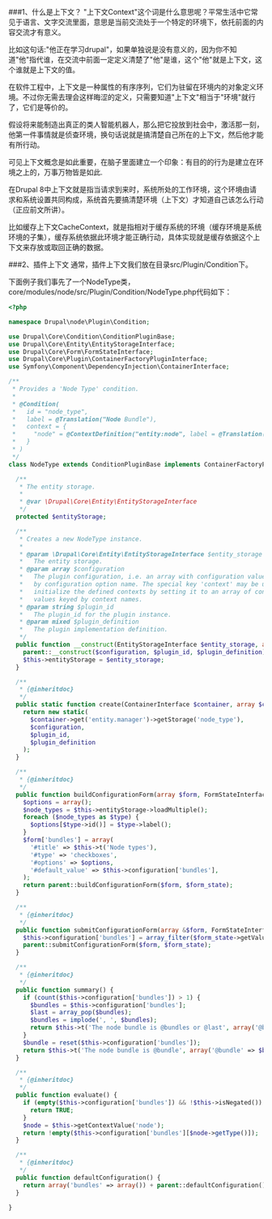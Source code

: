 ###1、什么是上下文？
"上下文Context"这个词是什么意思呢？平常生活中它常见于语言、文字交流里面，意思是当前交流处于一个特定的环境下，依托前面的内容交流才有意义。

比如这句话:"他正在学习drupal"，如果单独说是没有意义的，因为你不知道"他"指代谁，在交流中前面一定定义清楚了"他"是谁，这个"他"就是上下文，这个谁就是上下文的值。

在软件工程中，上下文是一种属性的有序序列，它们为驻留在环境内的对象定义环境。不过你无需去理会这样晦涩的定义，只需要知道"上下文"相当于"环境"就行了，它们是等价的。

假设将来能制造出真正的类人智能机器人，那么把它投放到社会中，激活那一刻，他第一件事情就是侦查环境，换句话说就是搞清楚自己所在的上下文，然后他才能有所行动。

可见上下文概念是如此重要，在脑子里面建立一个印象：有目的的行为是建立在环境之上的，万事万物皆是如此.

 
在Drupal 8中上下文就是指当请求到来时，系统所处的工作环境，这个环境由请求和系统设置共同构成，系统首先要搞清楚环境（上下文）才知道自己该怎么行动（正应前文所讲）。

比如缓存上下文CacheContext，就是指相对于缓存系统的环境（缓存环境是系统环境的子集），缓存系统依据此环境才能正确行动，具体实现就是缓存依据这个上下文来存放或取回正确的数据。

###2、插件上下文
通常，插件上下文我们放在目录src/Plugin/Condition下。

下面例子我们事先了一个NodeType类，core/modules/node/src/Plugin/Condition/NodeType.php代码如下：
```php
<?php

namespace Drupal\node\Plugin\Condition;

use Drupal\Core\Condition\ConditionPluginBase;
use Drupal\Core\Entity\EntityStorageInterface;
use Drupal\Core\Form\FormStateInterface;
use Drupal\Core\Plugin\ContainerFactoryPluginInterface;
use Symfony\Component\DependencyInjection\ContainerInterface;

/**
 * Provides a 'Node Type' condition.
 *
 * @Condition(
 *   id = "node_type",
 *   label = @Translation("Node Bundle"),
 *   context = {
 *     "node" = @ContextDefinition("entity:node", label = @Translation("Node"))
 *   }
 * )
 */
class NodeType extends ConditionPluginBase implements ContainerFactoryPluginInterface {

  /**
   * The entity storage.
   *
   * @var \Drupal\Core\Entity\EntityStorageInterface
   */
  protected $entityStorage;

  /**
   * Creates a new NodeType instance.
   *
   * @param \Drupal\Core\Entity\EntityStorageInterface $entity_storage
   *   The entity storage.
   * @param array $configuration
   *   The plugin configuration, i.e. an array with configuration values keyed
   *   by configuration option name. The special key 'context' may be used to
   *   initialize the defined contexts by setting it to an array of context
   *   values keyed by context names.
   * @param string $plugin_id
   *   The plugin_id for the plugin instance.
   * @param mixed $plugin_definition
   *   The plugin implementation definition.
   */
  public function __construct(EntityStorageInterface $entity_storage, array $configuration, $plugin_id, $plugin_definition) {
    parent::__construct($configuration, $plugin_id, $plugin_definition);
    $this->entityStorage = $entity_storage;
  }

  /**
   * {@inheritdoc}
   */
  public static function create(ContainerInterface $container, array $configuration, $plugin_id, $plugin_definition) {
    return new static(
      $container->get('entity.manager')->getStorage('node_type'),
      $configuration,
      $plugin_id,
      $plugin_definition
    );
  }

  /**
   * {@inheritdoc}
   */
  public function buildConfigurationForm(array $form, FormStateInterface $form_state) {
    $options = array();
    $node_types = $this->entityStorage->loadMultiple();
    foreach ($node_types as $type) {
      $options[$type->id()] = $type->label();
    }
    $form['bundles'] = array(
      '#title' => $this->t('Node types'),
      '#type' => 'checkboxes',
      '#options' => $options,
      '#default_value' => $this->configuration['bundles'],
    );
    return parent::buildConfigurationForm($form, $form_state);
  }

  /**
   * {@inheritdoc}
   */
  public function submitConfigurationForm(array &$form, FormStateInterface $form_state) {
    $this->configuration['bundles'] = array_filter($form_state->getValue('bundles'));
    parent::submitConfigurationForm($form, $form_state);
  }

  /**
   * {@inheritdoc}
   */
  public function summary() {
    if (count($this->configuration['bundles']) > 1) {
      $bundles = $this->configuration['bundles'];
      $last = array_pop($bundles);
      $bundles = implode(', ', $bundles);
      return $this->t('The node bundle is @bundles or @last', array('@bundles' => $bundles, '@last' => $last));
    }
    $bundle = reset($this->configuration['bundles']);
    return $this->t('The node bundle is @bundle', array('@bundle' => $bundle));
  }

  /**
   * {@inheritdoc}
   */
  public function evaluate() {
    if (empty($this->configuration['bundles']) && !$this->isNegated()) {
      return TRUE;
    }
    $node = $this->getContextValue('node');
    return !empty($this->configuration['bundles'][$node->getType()]);
  }

  /**
   * {@inheritdoc}
   */
  public function defaultConfiguration() {
    return array('bundles' => array()) + parent::defaultConfiguration();
  }

}
```